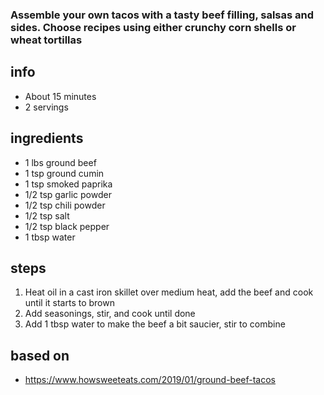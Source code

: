 ### Assemble your own tacos with a tasty beef filling, salsas and sides. Choose recipes using either crunchy corn shells or wheat tortillas

## info
* About 15 minutes
* 2 servings

## ingredients
* 1 lbs ground beef
* 1 tsp ground cumin
* 1 tsp smoked paprika
* 1/2 tsp garlic powder
* 1/2 tsp chili powder
* 1/2 tsp salt
* 1/2 tsp black pepper
* 1 tbsp water

## steps
1. Heat oil in a cast iron skillet over medium heat, add the beef and cook until it starts to brown
2. Add seasonings, stir, and cook until done
3. Add 1 tbsp water to make the beef a bit saucier, stir to combine

## based on
* https://www.howsweeteats.com/2019/01/ground-beef-tacos

